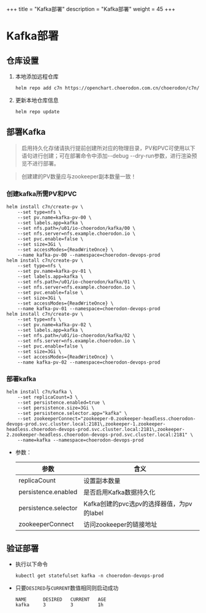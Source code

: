 +++
title = "Kafka部署"
description = "Kafka部署"
weight = 45
+++

# Kafka部署

## 仓库设置

1. 本地添加远程仓库

    ```
    helm repo add c7n https://openchart.choerodon.com.cn/choerodon/c7n/
    ```
1. 更新本地仓库信息

    ```
    helm repo update 
    ```

## 部署Kafka

<blockquote class="note">
启用持久化存储请执行提前创建所对应的物理目录，PV和PVC可使用以下语句进行创建；可在部署命令中添加--debug --dry-run参数，进行渲染预览不进行部署。
</blockquote>

<blockquote class="warning">
创建建的PV数量应与zookeeper副本数量一致！
</blockquote>

### 创建kafka所需PV和PVC

```shell
helm install c7n/create-pv \
    --set type=nfs \
    --set pv.name=kafka-pv-00 \
    --set labels.app=kafka \
    --set nfs.path=/u01/io-choerodon/kafka/00 \
    --set nfs.server=nfs.example.choerodon.io \
    --set pvc.enable=false \
    --set size=3Gi \
    --set accessModes={ReadWriteOnce} \
    --name kafka-pv-00 --namespace=choerodon-devops-prod
helm install c7n/create-pv \
    --set type=nfs \
    --set pv.name=kafka-pv-01 \
    --set labels.app=kafka \
    --set nfs.path=/u01/io-choerodon/kafka/01 \
    --set nfs.server=nfs.example.choerodon.io \
    --set pvc.enable=false \
    --set size=3Gi \
    --set accessModes={ReadWriteOnce} \
    --name kafka-pv-01 --namespace=choerodon-devops-prod
helm install c7n/create-pv \
    --set type=nfs \
    --set pv.name=kafka-pv-02 \
    --set labels.app=kafka \
    --set nfs.path=/u01/io-choerodon/kafka/02 \
    --set nfs.server=nfs.example.choerodon.io \
    --set pvc.enable=false \
    --set size=3Gi \
    --set accessModes={ReadWriteOnce} \
    --name kafka-pv-02 --namespace=choerodon-devops-prod
```


### 部署kafka

```shell
helm install c7n/kafka \
    --set replicaCount=3 \
    --set persistence.enabled=true \
    --set persistence.size=3Gi \
    --set persistence.selector.app="kafka" \
    --set zookeeperConnect="zookeeper-0.zookeeper-headless.choerodon-devops-prod.svc.cluster.local:2181\,zookeeper-1.zookeeper-headless.choerodon-devops-prod.svc.cluster.local:2181\,zookeeper-2.zookeeper-headless.choerodon-devops-prod.svc.cluster.local:2181" \
    --name=kafka --namespace=choerodon-devops-prod
```

- 参数：

    参数 | 含义 
    --- |  --- 
    replicaCount|设置副本数量
    persistence.enabled|是否启用Kafka数据持久化
    persistence.selector|Kafka创建的pvc选pv的选择器值，为pv的label
    zookeeperConnect|访问zookeeper的链接地址

## 验证部署

- 执行以下命令

    ```
    kubectl get statefulset kafka -n choerodon-devops-prod
    ```

- 只要`DESIRED`与`CURRENT`数值相同则启动成功

    ```
    NAME      DESIRED   CURRENT   AGE
    kafka     3         3         1h
    ```